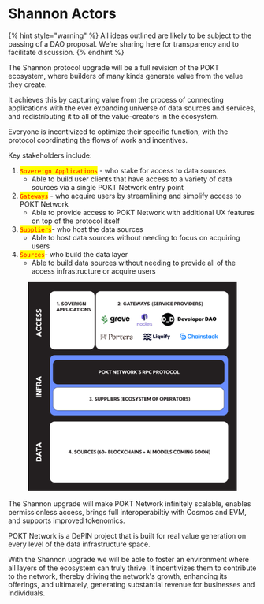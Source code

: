 # Shannon Actors

{% hint style="warning" %}
All ideas outlined are likely to be subject to the passing of a DAO proposal. We're sharing here for transparency and to facilitate discussion.
{% endhint %}

The Shannon protocol upgrade will be a full revision of the POKT ecosystem, where builders of many kinds generate value from the value they create.&#x20;

It achieves this by capturing value from the process of connecting applications with the ever expanding universe of data sources and services, and redistributing it to all of the value-creators in the ecosystem.&#x20;

Everyone is incentivized to optimize their specific function, with the protocol coordinating the flows of work and incentives.

Key stakeholders include:

1. <mark style="color:red;">`Sovereign Applications`</mark> - who stake for access to data sources
   * Able to build user clients that have access to a variety of data sources via a single POKT Network entry point
2. <mark style="color:red;">`Gateways`</mark> - who acquire users by streamlining and simplify access to POKT Network
   * Able to provide access to POKT Network with additional UX features on top of the protocol itself
3. <mark style="color:red;">`Suppliers`</mark>- who host the data sources
   * Able to host data sources without needing to focus on acquiring users
4. <mark style="color:red;">`Sources`</mark>- who build the data layer
   * Able to build data sources without needing to provide all of the access infrastructure or acquire users

<figure><img src="../../../.gitbook/assets/Instagram post - 9.png" alt=""><figcaption></figcaption></figure>

The Shannon upgrade will make POKT Network infinitely scalable, enables permissionless access, brings full interoperabiltiy with Cosmos and EVM, and supports improved tokenomics.

POKT Network is a DePIN project that is built for real value generation on every level of the data infrastructure space.

With the Shannon upgrade we will be able to foster an environment where all layers of the ecosystem can truly thrive. It incentivizes them to contribute to the network, thereby driving the network's growth, enhancing its offerings, and ultimately, generating substantial revenue for businesses and individuals.
